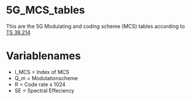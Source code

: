 # 5G_MCS_tables
This are the 5G Modulating and coding scheme (MCS) tables according to  [TS 38.214](https://www.etsi.org/deliver/etsi_ts/138200_138299/138214/16.02.00_60/ts_138214v160200p.pdf) 
# Variablenames
- I_MCS = Index of MCS
- Q_m = Modulationscheme
- R = Code rate x 1024
- SE = Spectral Effeciency
